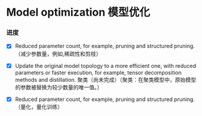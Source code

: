 # Model optimization 模型优化

### 进度

- [x] Reduced parameter count, for example, pruning and structured pruning.
     （减少参数量，例如,稀疏性和剪枝）
- [x] Update the original model topology to a more efficient one, with reduced parameters or faster execution,
      for example, tensor decomposition methods and distillation.
      聚类（尚未完成）（聚类：在聚类模型中，原始模型的参数被替换为较少数量的唯一值。）
- [x] Reduced parameter count, for example, pruning and structured pruning.（量化，量化训练） 


